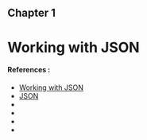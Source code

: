 ## Chapter 1
# Working with JSON



#### References :
- [Working with JSON](https://developer.mozilla.org/en-US/docs/Learn/JavaScript/Objects/JSON)
- [JSON](https://developer.mozilla.org/en-US/docs/Web/JavaScript/Reference/Global_Objects/JSON)
- []()
- []()
- []()
- []()